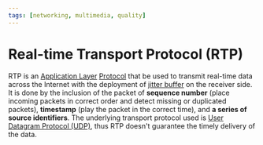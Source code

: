 ```yaml
---
tags: [networking, multimedia, quality]
---
```


# Real-time Transport Protocol (RTP)

RTP is an [Application Layer](202206131856.md) [Protocol](202209302229.md) that
be used to transmit real-time data across the Internet with the deployment of
[jitter buffer](202304092135.md) on the receiver side. It is done by the
inclusion of the packet of **sequence number** (place incoming packets in
correct order and detect missing or duplicated packets), **timestamp** (play the
packet in the correct time), and **a series of source identifiers**. The
underlying transport protocol used is [User Datagram Protocol (UDP)](202206151759.md),
thus RTP doesn't guarantee the timely delivery of the data.

